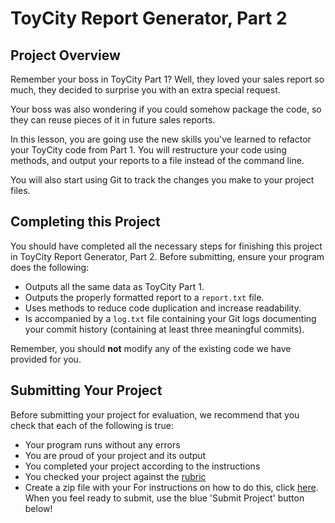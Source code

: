 # ToyCity Report Generator, Part 2

## Project Overview

Remember your boss in ToyCity Part 1? Well, they loved your sales report so much, they decided to surprise you with an extra special request.

Your boss was also wondering if you could somehow package the code, so they can reuse pieces of it in future sales reports.

In this lesson, you are going use the new skills you've learned to refactor your ToyCity code from Part 1. You will restructure your code using methods, and output your reports to a file instead of the command line.

You will also start using Git to track the changes you make to your project files.

## Completing this Project

You should have completed all the necessary steps for finishing this project in ToyCity Report Generator, Part 2. Before submitting, ensure your program does the following:

* Outputs all the same data as ToyCity Part 1.
* Outputs the properly formatted report to a `report.txt` file.
* Uses methods to reduce code duplication and increase readability.
* Is accompanied by a `log.txt` file containing your Git logs documenting your commit history (containing at least three meaningful commits).

Remember, you should **not** modify any of the existing code we have provided for you.

## Submitting Your Project

Before submitting your project for evaluation, we recommend that you check that each of the following is true:

* Your program runs without any errors
* You are proud of your project and its output
* You completed your project according to the instructions
* You checked your project against the [rubric](https://review.udacity.com/#!/projects/5698898563/rubric)
* Create a zip file with your  For instructions on how to do this, click [here](https://docs.google.com/document/d/1jPCDXBuD4xV8PsGLa5K9Fpn_9lSCTrXeOWcUKQGnATU/pub?embedded=true). When you feel ready to submit, use the blue 'Submit Project' button below!
